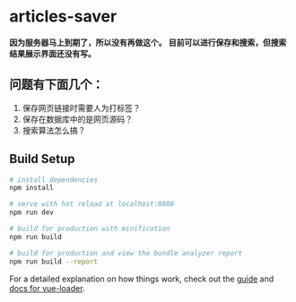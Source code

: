 # articles-saver


**因为服务器马上到期了，所以没有再做这个。**
**目前可以进行保存和搜索，但搜索结果展示界面还没有写。**

## 问题有下面几个：
1. 保存网页链接时需要人为打标签？
2. 保存在数据库中的是网页源码？
3. 搜索算法怎么搞？

## Build Setup

``` bash
# install dependencies
npm install

# serve with hot reload at localhost:8080
npm run dev

# build for production with minification
npm run build

# build for production and view the bundle analyzer report
npm run build --report
```

For a detailed explanation on how things work, check out the [guide](http://vuejs-templates.github.io/webpack/) and [docs for vue-loader](http://vuejs.github.io/vue-loader).

